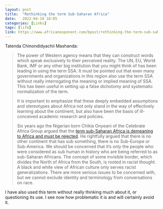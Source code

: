 ```yaml
---
layout: post
title:  "Rethinking the term Sub-Saharan Africa"
date:   2022-04-10 18:05
categories: [Links]
tags: [life]
link: https://www.africanexponent.com/bpost/rethinking-the-term-sub-saharan-africa-36
---
```


Tatenda Chinondidyachii Mashanda:

>The power of Western agency means that they can construct words which speak exclusively to their perceived reality. The UN, EU, World Bank, IMF or any other big institution that you might think of has been leading in using the term SSA. It must be pointed out that even many governments and organizations in this region also use the term SSA without really interrogating the meaning or implied meaning of SSA. This has been useful in setting up a false dichotomy and systematic normalization of the term.
>
>It is important to emphasize that these deeply embedded assumptions and stereotypes about Africa not only stand in the way of effectively learning about the continent, but also have been the basis of ill-conceived academic research and policies.
>
>Six years ago the Nigerian born Chikia Onyeani of the Celebrate Africa Group argued that the [term sub-Saharan Africa is demeaning to Africa and must be rejected](http://www.voanews.com/content/butty-sub-saharan-africa-campaign-onyeani-20september10-103260644/155853.html). He rightfully argued that there is no other continent that has sub something, there is no Sub-Europe or Sub-America. We should be concerned that it’s only the people who were considered as sub human in history who are being referred to as sub-Saharan Africans. The concept of some invisible border, which divides the North of Africa from the South, is rooted in racist thought. A black and white view of African culture only serves racist generalizations. There are more serious issues to be concerned with, but we cannot exclude identity and terminology from conversations on race.

I have also used this term without really thinking much about it, or questioning its use. I see now how problematic it is and will certainly avoid it.
